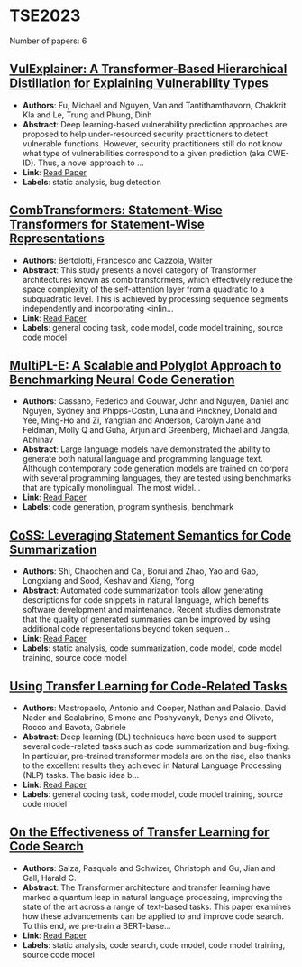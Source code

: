 # TSE2023

Number of papers: 6

## [VulExplainer: A Transformer-Based Hierarchical Distillation for Explaining Vulnerability Types](paper_1.md)
- **Authors**: Fu, Michael and Nguyen, Van and Tantithamthavorn, Chakkrit Kla and Le, Trung and Phung, Dinh
- **Abstract**: Deep learning-based vulnerability prediction approaches are proposed to help under-resourced security practitioners to detect vulnerable functions. However, security practitioners still do not know what type of vulnerabilities correspond to a given prediction (aka CWE-ID). Thus, a novel approach to ...
- **Link**: [Read Paper](https://doi.org/10.1109/TSE.2023.3305244)
- **Labels**: static analysis, bug detection

## [CombTransformers: Statement-Wise Transformers for Statement-Wise Representations](paper_2.md)
- **Authors**: Bertolotti, Francesco and Cazzola, Walter
- **Abstract**: This study presents a novel category of Transformer architectures known as comb transformers, which effectively reduce the space complexity of the self-attention layer from a quadratic to a subquadratic level. This is achieved by processing sequence segments independently and incorporating &lt;inlin...
- **Link**: [Read Paper](https://doi.org/10.1109/TSE.2023.3310793)
- **Labels**: general coding task, code model, code model training, source code model

## [MultiPL-E: A Scalable and Polyglot Approach to Benchmarking Neural Code Generation](paper_3.md)
- **Authors**: Cassano, Federico and Gouwar, John and Nguyen, Daniel and Nguyen, Sydney and Phipps-Costin, Luna and Pinckney, Donald and Yee, Ming-Ho and Zi, Yangtian and Anderson, Carolyn Jane and Feldman, Molly Q and Guha, Arjun and Greenberg, Michael and Jangda, Abhinav
- **Abstract**: Large language models have demonstrated the ability to generate both natural language and programming language text. Although contemporary code generation models are trained on corpora with several programming languages, they are tested using benchmarks that are typically monolingual. The most widel...
- **Link**: [Read Paper](https://doi.org/10.1109/TSE.2023.3267446)
- **Labels**: code generation, program synthesis, benchmark

## [CoSS: Leveraging Statement Semantics for Code Summarization](paper_4.md)
- **Authors**: Shi, Chaochen and Cai, Borui and Zhao, Yao and Gao, Longxiang and Sood, Keshav and Xiang, Yong
- **Abstract**: Automated code summarization tools allow generating descriptions for code snippets in natural language, which benefits software development and maintenance. Recent studies demonstrate that the quality of generated summaries can be improved by using additional code representations beyond token sequen...
- **Link**: [Read Paper](https://doi.org/10.1109/TSE.2023.3256362)
- **Labels**: static analysis, code summarization, code model, code model training, source code model

## [Using Transfer Learning for Code-Related Tasks](paper_5.md)
- **Authors**: Mastropaolo, Antonio and Cooper, Nathan and Palacio, David Nader and Scalabrino, Simone and Poshyvanyk, Denys and Oliveto, Rocco and Bavota, Gabriele
- **Abstract**: Deep learning (DL) techniques have been used to support several code-related tasks such as code summarization and bug-fixing. In particular, pre-trained transformer models are on the rise, also thanks to the excellent results they achieved in Natural Language Processing (NLP) tasks. The basic idea b...
- **Link**: [Read Paper](https://doi.org/10.1109/TSE.2022.3183297)
- **Labels**: general coding task, code model, code model training, source code model

## [On the Effectiveness of Transfer Learning for Code Search](paper_6.md)
- **Authors**: Salza, Pasquale and Schwizer, Christoph and Gu, Jian and Gall, Harald C.
- **Abstract**: The Transformer architecture and transfer learning have marked a quantum leap in natural language processing, improving the state of the art across a range of text-based tasks. This paper examines how these advancements can be applied to and improve code search. To this end, we pre-train a BERT-base...
- **Link**: [Read Paper](https://doi.org/10.1109/TSE.2022.3192755)
- **Labels**: static analysis, code search, code model, code model training, source code model


